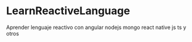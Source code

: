 # LearnReactiveLanguage
Aprender lenguaje reactivo con angular nodejs mongo react native js ts y otros
